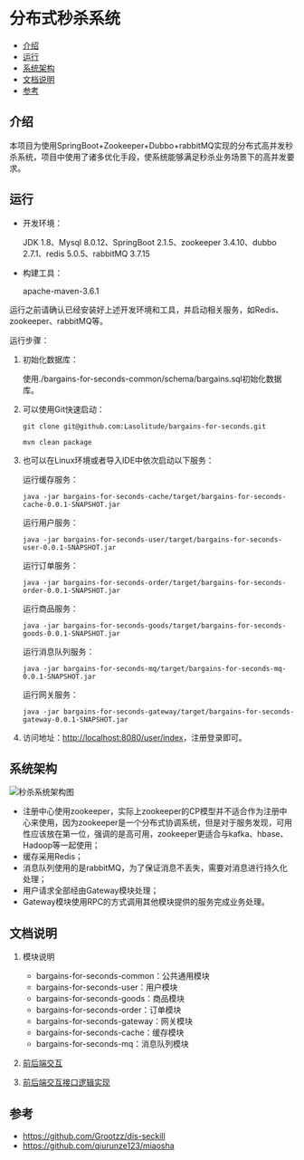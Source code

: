 # 分布式秒杀系统

- [介绍](#介绍) 
- [运行](#运行) 
- [系统架构](#系统架构)
- [文档说明](#文档说明)
- [参考](#参考)   

## 介绍

​		本项目为使用SpringBoot+Zookeeper+Dubbo+rabbitMQ实现的分布式高并发秒杀系统，项目中使用了诸多优化手段，使系统能够满足秒杀业务场景下的高并发要求。

## 运行

- 开发环境：

  JDK 1.8、Mysql 8.0.12、SpringBoot 2.1.5、zookeeper 3.4.10、dubbo 2.7.1、redis 5.0.5、rabbitMQ 3.7.15

- 构建工具：

  apache-maven-3.6.1

运行之前请确认已经安装好上述开发环境和工具，并启动相关服务，如Redis、zookeeper、rabbitMQ等。

运行步骤：

1. 初始化数据库：

   使用./bargains-for-seconds-common/schema/bargains.sql初始化数据库。

2. 可以使用Git快速启动：

   ``git clone git@github.com:Lasolitude/bargains-for-seconds.git``

   ``mvn clean package``

3. 也可以在Linux环境或者导入IDE中依次启动以下服务：

   运行缓存服务：

   ``java -jar bargains-for-seconds-cache/target/bargains-for-seconds-cache-0.0.1-SNAPSHOT.jar``

   运行用户服务：

   ``java -jar bargains-for-seconds-user/target/bargains-for-seconds-user-0.0.1-SNAPSHOT.jar``

   运行订单服务：

   ``java -jar bargains-for-seconds-order/target/bargains-for-seconds-order-0.0.1-SNAPSHOT.jar``

   运行商品服务：

   ``java -jar bargains-for-seconds-goods/target/bargains-for-seconds-goods-0.0.1-SNAPSHOT.jar``

   运行消息队列服务：

   ``java -jar bargains-for-seconds-mq/target/bargains-for-seconds-mq-0.0.1-SNAPSHOT.jar``

   运行网关服务：

   ``java -jar bargains-for-seconds-gateway/target/bargains-for-seconds-gateway-0.0.1-SNAPSHOT.jar``

4. 访问地址：<http://localhost:8080/user/index>，注册登录即可。

## 系统架构

![秒杀系统架构图](https://cdn.jsdelivr.net/gh/Lasolitude/BlogStaticFile/BlogPictures/秒杀系统架构图.jpg)

- 注册中心使用zookeeper，实际上zookeeper的CP模型并不适合作为注册中心来使用，因为zookeeper是一个分布式协调系统，但是对于服务发现，可用性应该放在第一位，强调的是高可用，zookeeper更适合与kafka、hbase、Hadoop等一起使用；
- 缓存采用Redis；
- 消息队列使用的是rabbitMQ，为了保证消息不丢失，需要对消息进行持久化处理；
- 用户请求全部经由Gateway模块处理；
- Gateway模块使用RPC的方式调用其他模块提供的服务完成业务处理。

## 文档说明

1. 模块说明  
   - bargains-for-seconds-common：公共通用模块
   - bargains-for-seconds-user：用户模块
   - bargains-for-seconds-goods：商品模块
   - bargains-for-seconds-order：订单模块
   - bargains-for-seconds-gateway：网关模块
   - bargains-for-seconds-cache：缓存模块
   - bargains-for-seconds-mq：消息队列模块

2. [前后端交互](https://github.com/Lasolitude/bargains-for-seconds/blob/master/docs/%E5%89%8D%E5%90%8E%E7%AB%AF%E4%BA%A4%E4%BA%92.md "前后端交互")
3. [前后端交互接口逻辑实现](https://github.com/Lasolitude/bargains-for-seconds/blob/master/docs/%E5%89%8D%E5%90%8E%E7%AB%AF%E4%BA%A4%E4%BA%92%E6%8E%A5%E5%8F%A3%E9%80%BB%E8%BE%91%E5%AE%9E%E7%8E%B0.md "前后端交互接口逻辑实现")

## 参考

- https://github.com/Grootzz/dis-seckill
- https://github.com/qiurunze123/miaosha